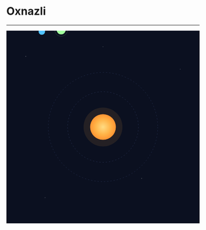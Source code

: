 # Oxnazli

---

<!-- space.svg -->
<svg viewBox="0 0 600 600" xmlns="http://www.w3.org/2000/svg">
  <!-- Arkaplan -->
  <rect width="600" height="600" fill="#0b1020"/>

  <!-- Yıldızlar -->
  <g id="stars">
    <circle cx="60" cy="80" r="1.5" fill="#fff">
      <animate attributeName="opacity" values="0.2;1;0.2" dur="2s" repeatCount="indefinite"/>
    </circle>
    <circle cx="540" cy="120" r="1.2" fill="#fff">
      <animate attributeName="opacity" values="0.2;1;0.2" dur="2.4s" repeatCount="indefinite"/>
    </circle>
    <circle cx="120" cy="520" r="1.3" fill="#fff">
      <animate attributeName="opacity" values="0.2;1;0.2" dur="1.8s" repeatCount="indefinite"/>
    </circle>
    <circle cx="420" cy="460" r="1.4" fill="#fff">
      <animate attributeName="opacity" values="0.2;1;0.2" dur="2.2s" repeatCount="indefinite"/>
    </circle>
    <circle cx="300" cy="50" r="1.2" fill="#fff">
      <animate attributeName="opacity" values="0.2;1;0.2" dur="2.6s" repeatCount="indefinite"/>
    </circle>
  </g>

  <!-- Güneş -->
  <defs>
    <radialGradient id="sunG" cx="50%" cy="50%" r="50%">
      <stop offset="0%" stop-color="#ffe08a"/>
      <stop offset="60%" stop-color="#ffb347"/>
      <stop offset="100%" stop-color="#ff9030"/>
    </radialGradient>
  </defs>
  <circle cx="300" cy="300" r="40" fill="url(#sunG)"/>
  <!-- Güneş parıltısı -->
  <circle cx="300" cy="300" r="70" fill="#ffb347" opacity="0.15">
    <animate attributeName="r" values="60;80;60" dur="4s" repeatCount="indefinite"/>
    <animate attributeName="opacity" values="0.1;0.25;0.1" dur="4s" repeatCount="indefinite"/>
  </circle>

  <!-- Birinci yörünge -->
  <circle cx="300" cy="300" r="110" fill="none" stroke="#2a3556" stroke-dasharray="4 6"/>
  <g>
    <g transform="translate(300,300)">
      <g>
        <circle cx="110" cy="0" r="10" fill="#50c2ff"/>
      </g>
      <animateTransform attributeName="transform" attributeType="XML"
        type="rotate" from="0" to="360" dur="10s" repeatCount="indefinite"/>
    </g>
  </g>

  <!-- İkinci yörünge -->
  <circle cx="300" cy="300" r="170" fill="none" stroke="#263051" stroke-dasharray="4 6"/>
  <g>
    <g transform="translate(300,300)">
      <g>
        <circle cx="170" cy="0" r="14" fill="#a2ff9d"/>
        <circle cx="170" cy="0" r="20" fill="none" stroke="#a2ff9d" opacity="0.25"/>
      </g>
      <animateTransform attributeName="transform" attributeType="XML"
        type="rotate" from="360" to="0" dur="18s" repeatCount="indefinite"/>
    </g>
  </g>

  <!-- Roket yolu -->
  <path id="orbitPath" d="M 300 130
                          C 470 160, 520 360, 300 470
                          C 120 420, 90 230, 300 130 Z"
        fill="none" stroke="#33406a" stroke-dasharray="5 7"/>

  <!-- Roket -->
  <g id="rocket">
    <g>
      <!-- gövde -->
      <polygon points="0,-10 28,0 0,10 5,0" fill="#e6e6e6" stroke="#9aa3b2"/>
      <!-- pencere -->
      <circle cx="10" cy="0" r="3.5" fill="#6bd3ff" stroke="#3a7ea1"/>
      <!-- alev -->
      <polygon points="-6,-4 0,0 -6,4" fill="#ffb347">
        <animate attributeName="points"
          values="-6,-4 0,0 -6,4; -8,-2 0,0 -8,2; -6,-4 0,0 -6,4"
          dur="0.25s" repeatCount="indefinite"/>
      </polygon>
    </g>
    <animateMotion dur="14s" repeatCount="indefinite" rotate="auto">
      <mpath xlink:href="#orbitPath"/>
    </animateMotion>
  </g>
</svg>
